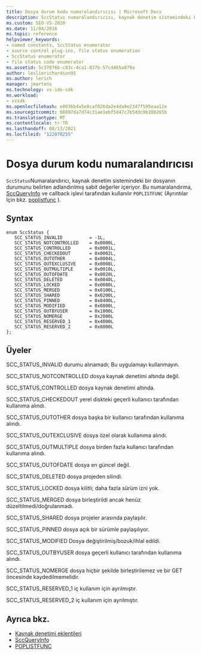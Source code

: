 ```yaml
---
title: Dosya durum kodu numaralandırıcısı | Microsoft Docs
description: SccStatus numaralandırıcısı, kaynak denetim sistemindeki bir dosyanın durumunu belirten ve SccQueryInfo ve POPLISTFUNC tarafından kullanılan sabit değerleri içerir.
ms.custom: SEO-VS-2020
ms.date: 11/04/2016
ms.topic: reference
helpviewer_keywords:
- named constants, SccStatus enumerator
- source control plug-ins, file status enumeration
- SccStatus enumerator
- file status code enumerator
ms.assetid: 5c37876b-c83c-4ca1-837b-57cd465a879a
author: leslierichardson95
ms.author: lerich
manager: jmartens
ms.technology: vs-ide-sdk
ms.workload:
- vssdk
ms.openlocfilehash: e8036b4a5e8caf026da2e4da9e2347f595eaa12e
ms.sourcegitcommit: 68897da7d74c31ae1ebf5d47c7b5ddc9b108265b
ms.translationtype: MT
ms.contentlocale: tr-TR
ms.lasthandoff: 08/13/2021
ms.locfileid: "122070255"
---
```

# <a name="file-status-code-enumerator"></a>Dosya durum kodu numaralandırıcısı
`SccStatus`Numaralandırıcı, kaynak denetim sistemindeki bir dosyanın durumunu belirten adlandırılmış sabit değerler içeriyor. Bu numaralandırma, [SccQueryInfo](../extensibility/sccqueryinfo-function.md) ve callback işlevi tarafından kullanılır `POPLISTFUNC` (Ayrıntılar Için bkz. [poplistfunc](../extensibility/poplistfunc.md) ).

## <a name="syntax"></a>Syntax

```
enum SccStatus {
   SCC_STATUS_INVALID          = -1L,
   SCC_STATUS_NOTCONTROLLED    = 0x0000L,
   SCC_STATUS_CONTROLLED       = 0x0001L,
   SCC_STATUS_CHECKEDOUT       = 0x0002L,
   SCC_STATUS_OUTOTHER         = 0x0004L,
   SCC_STATUS_OUTEXCLUSIVE     = 0x0008L,
   SCC_STATUS_OUTMULTIPLE      = 0x0010L,
   SCC_STATUS_OUTOFDATE        = 0x0020L,
   SCC_STATUS_DELETED          = 0x0040L,
   SCC_STATUS_LOCKED           = 0x0080L,
   SCC_STATUS_MERGED           = 0x0100L,
   SCC_STATUS_SHARED           = 0x0200L,
   SCC_STATUS_PINNED           = 0x0400L,
   SCC_STATUS_MODIFIED         = 0x0800L,
   SCC_STATUS_OUTBYUSER        = 0x1000L
   SCC_STATUS_NOMERGE          = 0x2000L
   SCC_STATUS_RESERVED_1       = 0x4000L
   SCC_STATUS_RESERVED_2       = 0x8000L
};
```

## <a name="members"></a>Üyeler
 SCC_STATUS_INVALID durumu alınamadı; Bu uygulamayı kullanmayın.

 SCC_STATUS_NOTCONTROLLED dosya kaynak denetimi altında değil.

 SCC_STATUS_CONTROLLED dosya kaynak denetimi altında.

 SCC_STATUS_CHECKEDOUT yerel diskteki geçerli kullanıcı tarafından kullanıma alındı.

 SCC_STATUS_OUTOTHER dosya başka bir kullanıcı tarafından kullanıma alındı.

 SCC_STATUS_OUTEXCLUSIVE dosya özel olarak kullanıma alındı.

 SCC_STATUS_OUTMULTIPLE dosya birden fazla kullanıcı tarafından kullanıma alındı.

 SCC_STATUS_OUTOFDATE dosya en güncel değil.

 SCC_STATUS_DELETED dosya projeden silindi.

 SCC_STATUS_LOCKED dosya kilitli; daha fazla sürüm izni yok.

 SCC_STATUS_MERGED dosya birleştirildi ancak henüz düzeltilmedi/doğrulanmadı.

 SCC_STATUS_SHARED dosya projeler arasında paylaşılır.

 SCC_STATUS_PINNED dosya açık bir sürümle paylaşılıyor.

 SCC_STATUS_MODIFIED Dosya değiştirilmiş/bozuk/ihlal edildi.

 SCC_STATUS_OUTBYUSER dosya geçerli kullanıcı tarafından kullanıma alındı.

 SCC_STATUS_NOMERGE dosya hiçbir şekilde birleştirilemez ve bir GET öncesinde kaydedilmemelidir.

 SCC_STATUS_RESERVED_1 iç kullanım için ayrılmıştır.

 SCC_STATUS_RESERVED_2 iç kullanım için ayrılmıştır.

## <a name="see-also"></a>Ayrıca bkz.
- [Kaynak denetimi eklentileri](../extensibility/source-control-plug-ins.md)
- [SccQueryInfo](../extensibility/sccqueryinfo-function.md)
- [POPLISTFUNC](../extensibility/poplistfunc.md)
